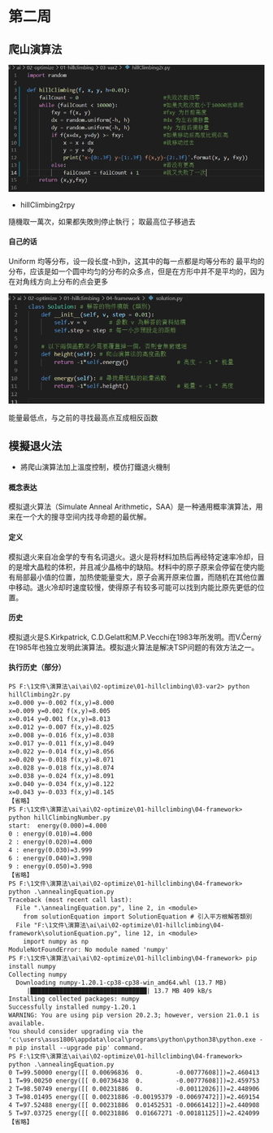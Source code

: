 # 第二周

## 爬山演算法

![image](https://github.com/lzc2021/ai109b/blob/main/image/%E5%9B%BE%E7%89%875.png)
* hillClimbing2rpy

隨機取一萬次，如果都失敗則停止執行；
取最高位子移過去

#### 自己的话

Uniform 均等分布，设一段长度-h到h，这其中的每一点都是均等分布的
最平均的分布，应该是如一个圆中均匀的分布的众多点，但是在方形中并不是平均的，因为在对角线方向上分布的点会更多

![image](https://github.com/lzc2021/ai109b/blob/main/image/图片6.png)

能量最低点，与之前的寻找最高点互成相反函数

## 模擬退火法

* 將爬山演算法加上溫度控制，模仿打鐵退火機制
#### 概念表达

模拟退火算法（Simulate Anneal Arithmetic，SAA）是一种通用概率演算法，用来在一个大的搜寻空间内找寻命题的最优解。

#### 定义

模拟退火来自冶金学的专有名词退火。退火是将材料加热后再经特定速率冷却，目的是增大晶粒的体积，并且减少晶格中的缺陷。材料中的原子原来会停留在使内能有局部最小值的位置，加热使能量变大，原子会离开原来位置，而随机在其他位置中移动。退火冷却时速度较慢，使得原子有较多可能可以找到内能比原先更低的位置。

#### 历史

模拟退火是S.Kirkpatrick, C.D.Gelatt和M.P.Vecchi在1983年所发明。而V.Čern&yacute;在1985年也独立发明此演算法。模拟退火算法是解决TSP问题的有效方法之一。

#### 执行历史（部分）
```
PS F:\1文件\演算法\ai\ai\02-optimize\01-hillclimbing\03-var2> python hillClimbing2r.py
x=0.000 y=-0.002 f(x,y)=8.000
x=0.009 y=0.002 f(x,y)=8.005 
x=0.014 y=0.001 f(x,y)=8.013 
x=0.012 y=-0.007 f(x,y)=8.025
x=0.008 y=-0.016 f(x,y)=8.038
x=0.017 y=-0.011 f(x,y)=8.049
x=0.022 y=-0.014 f(x,y)=8.056
x=0.020 y=-0.018 f(x,y)=8.071
x=0.028 y=-0.018 f(x,y)=8.074
x=0.038 y=-0.024 f(x,y)=8.091
x=0.040 y=-0.034 f(x,y)=8.122
x=0.043 y=-0.033 f(x,y)=8.145
【省略】
PS F:\1文件\演算法\ai\ai\02-optimize\01-hillclimbing\04-framework> python hillClimbingNumber.py
start:  energy(0.000)=4.000
0 : energy(0.010)=4.000 
2 : energy(0.020)=4.000 
4 : energy(0.030)=3.999 
6 : energy(0.040)=3.998 
9 : energy(0.050)=3.998 
【省略】
PS F:\1文件\演算法\ai\ai\02-optimize\01-hillclimbing\04-framework> python .\annealingEquation.py
Traceback (most recent call last):
  File ".\annealingEquation.py", line 2, in <module>
    from solutionEquation import SolutionEquation # 引入平方根解答類別
  File "F:\1文件\演算法\ai\ai\02-optimize\01-hillclimbing\04-framework\solutionEquation.py", line 12, in <module>   
    import numpy as np
ModuleNotFoundError: No module named 'numpy'
PS F:\1文件\演算法\ai\ai\02-optimize\01-hillclimbing\04-framework> pip install numpy
Collecting numpy
  Downloading numpy-1.20.1-cp38-cp38-win_amd64.whl (13.7 MB)
     |████████████████████████████████| 13.7 MB 409 kB/s 
Installing collected packages: numpy
Successfully installed numpy-1.20.1
WARNING: You are using pip version 20.2.3; however, version 21.0.1 is available.
You should consider upgrading via the 'c:\users\asus1806\appdata\local\programs\python\python38\python.exe -m pip install --upgrade pip' command.
PS F:\1文件\演算法\ai\ai\02-optimize\01-hillclimbing\04-framework> python .\annealingEquation.py
0 T=99.50000 energy([[ 0.00696836  0.         -0.00777608]])=2.460413
1 T=99.00250 energy([[ 0.00736438  0.         -0.00777608]])=2.459753
2 T=98.50749 energy([[ 0.00231886  0.         -0.00112026]])=2.448906
3 T=98.01495 energy([[ 0.00231886 -0.00195379 -0.00697472]])=2.469154
4 T=97.52488 energy([[ 0.00231886  0.01452531 -0.00661412]])=2.440908
5 T=97.03725 energy([[ 0.00231886  0.01667271 -0.00181125]])=2.424099
【省略】
```


